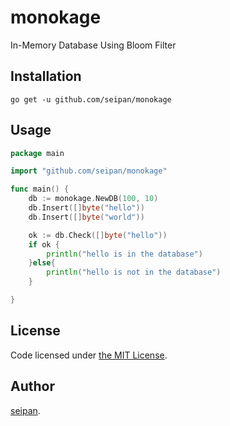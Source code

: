 # monokage
In-Memory Database Using Bloom Filter

## Installation
```
go get -u github.com/seipan/monokage
```

## Usage
```go
package main

import "github.com/seipan/monokage"

func main() {
	db := monokage.NewDB(100, 10)
	db.Insert([]byte("hello"))
	db.Insert([]byte("world"))

	ok := db.Check([]byte("hello"))
	if ok {
		println("hello is in the database")
	}else{
		println("hello is not in the database")
	}

}

```
## License
Code licensed under 
[the MIT License](https://github.com/seipan/monokage/blob/main/LICENSE).

## Author
[seipan](https://github.com/seipan).
